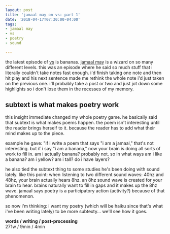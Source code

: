 ```yaml
---
layout: post
title: 'jamaal may on vs: part 1'
date: '2018-04-17T07:30:00-04:00'
tags:
- jamaal may
- vs
- poetry
- sound

--- 
```


the latest episode of [vs](https://www.poetryfoundation.org/podcasts/146363/jamaal-may-vs-the-multiverse) is bananas. [jamaal may](https://www.poetryfoundation.org/poets/jamaal-may) is a wizard on so many different levels. this was an episode where he said so much stuff that i literally couldn't take notes fast enough. i'd finish taking one note and then hit play and his next sentence made me rethink the whole note i'd just taken on the previous one. i'll probably take a post or two and just jot down some highlights so i don't lose them in the recesses of my memory. 

## subtext is what makes poetry work

this insight immediate changed my whole poetry game. he basically said that subtext is what makes poems happen. the poem isn't interesting until the reader brings herself to it. because the reader has to add what their mind makes up to the piece. 

example he gave: "if i write a poem that says "i am a jamaal," that's not interesting. but if i say "i am a banana," now your brain is doing all sorts of work to fill in. am i actually banana? probably not. so in what ways am i like a banana? am i yellow? am i tall? do i have layers? 

he also tied the subtext thing to some studies he's been doing with sound lately. like this point: when listening to two different sound waves: 40hz and 48hz, your brain actually hears 8hz. an 8hz sound wave is created for your brain to hear. brains naturally want to fill in gaps and it makes up the 8hz wave. jamaal says poetry is a participatory action (activity?) because of that phenomenon. 

so now i'm thinking: i want my poetry (which will be haiku since that's what i've been writing lately) to be more subtexty... we'll see how it goes. 

<!-- hyperlink bank -->


<!-- &#042; = asterisk -->
<!-- &#039; = single quote '-->

**words / writing / post-processing**  
271w / 9min / 4min